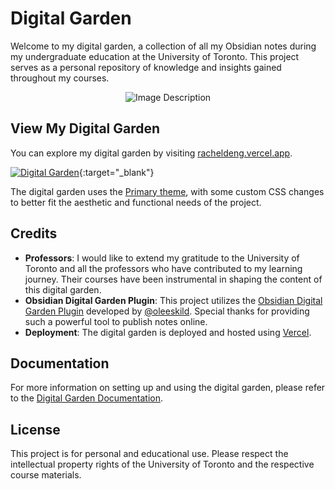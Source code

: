 # Digital Garden

Welcome to my digital garden, a collection of all my Obsidian notes during my undergraduate education at the University of Toronto. This project serves as a personal repository of knowledge and insights gained throughout my courses.

<p align="center">
  <img src="https://i.imgur.com/fFTVlXs.png" alt="Image Description">
</p>

## View My Digital Garden

You can explore my digital garden by visiting [racheldeng.vercel.app](https://racheldeng.vercel.app).

[![Digital Garden](https://img.shields.io/badge/Visit%20My%20Digital%20Garden-Open%20in%20New%20Tab-blue)](https://racheldeng.vercel.app){:target="\_blank"}

The digital garden uses the [Primary theme](https://primary-theme.github.io/), with some custom CSS changes to better fit the aesthetic and functional needs of the project.

## Credits

-   **Professors**: I would like to extend my gratitude to the University of Toronto and all the professors who have contributed to my learning journey. Their courses have been instrumental in shaping the content of this digital garden.
-   **Obsidian Digital Garden Plugin**: This project utilizes the [Obsidian Digital Garden Plugin](https://github.com/oleeskild/obsidian-digital-garden) developed by [@oleeskild](https://github.com/oleeskild). Special thanks for providing such a powerful tool to publish notes online.
-   **Deployment**: The digital garden is deployed and hosted using [Vercel](https://vercel.com).

## Documentation

For more information on setting up and using the digital garden, please refer to the [Digital Garden Documentation](https://dg-docs.ole.dev/).

## License

This project is for personal and educational use. Please respect the intellectual property rights of the University of Toronto and the respective course materials.

